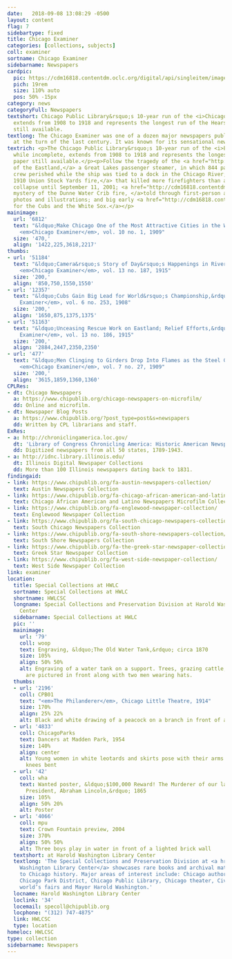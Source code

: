 ```yaml
---
date:   2018-09-08 13:08:29 -0500
layout: content
flag: 7
sidebartype: fixed
title: Chicago Examiner
categories: [collections, subjects]
coll: examiner
sortname: Chicago Examiner
sidebarname: Newspapers
cardpic:
  pic: https://cdm16818.contentdm.oclc.org/digital/api/singleitem/image/examiner/5449/default.jpg
  pich: 19rem
  size: 110% auto
  pos: 50% -15px
category: news
categoryFull: Newspapers
textshort: Chicago Public Library&rsquo;s 10-year run of the <i>Chicago Examiner</i>
  extends from 1908 to 1918 and represents the longest run of the Hearst newspaper
  still available.
textlong: The Chicago Examiner was one of a dozen major newspapers published in Chicago
  at the turn of the last century. It was known for its sensational news stories.
textrich: <p>The Chicago Public Library&rsquo;s 10-year run of the <i>Examiner,</i>
  while incomplete, extends from 1908 to 1918 and represents the longest run of the
  paper still available.</p><p>Follow the tragedy of the <a href="http://cdm16818.contentdm.oclc.org/digital/search/collection/examiner/searchterm/Eastland!1/field/subjea!page/mode/any!exact/conn/and!and/order/nosortt">shipwreck
  of the Eastland,</a> a Great Lakes passenger steamer, in which 844 passengers and
  crew perished while the ship was tied to a dock in the Chicago River; the <a href="http://cdm16818.contentdm.oclc.org/digital/search/collection/examiner/searchterm/Union!1/field/subjea!page/mode/any!exact/conn/and!and/order/nosort">infamous
  1910 Union Stock Yards fire,</a> that killed more firefighters than any building
  collapse until September 11, 2001; <a href="http://cdm16818.contentdm.oclc.org/digital/search/collection/examiner/searchterm/Dunne!1/field/subjea!page/mode/any!exact/conn/and!and/order/nosortt">the
  mystery of the Dunne Water Crib fire, </a>told through first-person accounts, reportage,
  photos and illustrations; and big early <a href="http://cdm16818.contentdm.oclc.org/digital/search/collection/examiner/searchterm/Cubs%20Sox!1/field/subjea!page/mode/any!exact/conn/and!and/order/nosort">wins
  for the Cubs and the White Sox.</a></p>
mainimage:
  url: '6812'
  text: "&ldquo;Make Chicago One of the Most Attractive Cities in the World,&rdquo;
    <em>Chicago Examiner</em>, vol. 10 no. 1, 1909"
  size: '470,'
  align: '1422,225,3618,2217'
thumbs:
- url: '51184'
  text: "&ldquo;Camera&rsquo;s Story of Day&rsquo;s Happenings in River Horror,&rdquo;
    <em>Chicago Examiner</em>, vol. 13 no. 187, 1915"
  size: '200,'
  align: '850,750,1550,1550'
- url: '12357'
  text: "&ldquo;Cubs Gain Big Lead for World&rsquo;s Championship,&rdquo; <em>Chicago
    Examiner</em>, vol. 6 no. 253, 1908"
  size: '200,'
  align: '1650,875,1375,1375'
- url: '51163'
  text: "&ldquo;Unceasing Rescue Work on Eastland; Relief Efforts,&rdquo; <em>Chicago
    Examiner</em>, vol. 13 no. 186, 1915"
  size: '200,'
  align: '2884,2447,2350,2350'
- url: '477'
  text: "&ldquo;Men Clinging to Girders Drop Into Flames as the Steel Grows Red Hot,&rdquo;
    <em>Chicago Examiner</em>, vol. 7 no. 27, 1909"
  size: '200,'
  align: '3615,1859,1360,1360'
CPLRes:
- dt: Chicago Newspapers
  a: https://www.chipublib.org/chicago-newspapers-on-microfilm/
  dd: Online and microfilm.
- dt: Newspaper Blog Posts
  a: https://www.chipublib.org/?post_type=post&s=newspapers
  dd: Written by CPL librarians and staff.
ExRes:
- a: http://chroniclingamerica.loc.gov/
  dt: 'Library of Congress Chronicling America: Historic American Newspapers'
  dd: Digitized newspapers from all 50 states, 1789-1943.
- a: http://idnc.library.illinois.edu/
  dt: Illinois Digital Newspaper Collections
  dd: More than 100 Illinois newspapers dating back to 1831.
findingaid:
- link: https://www.chipublib.org/fa-austin-newspapers-collection/
  text: Austin Newspapers Collection
- link: https://www.chipublib.org/fa-chicago-african-american-and-latino-newspapers-microfilm-collection/
  text: Chicago African American and Latino Newspapers Microfilm Collection
- link: https://www.chipublib.org/fa-englewood-newspaper-collection/
  text: Englewood Newspaper Collection
- link: https://www.chipublib.org/fa-south-chicago-newspapers-collection/
  text: South Chicago Newspapers Collection
- link: https://www.chipublib.org/fa-south-shore-newspapers-collection/
  text: South Shore Newspapers Collection
- link: https://www.chipublib.org/fa-the-greek-star-newspaper-collection
  text: Greek Star Newspaper Collection
- link: https://www.chipublib.org/fa-west-side-newspaper-collection/
  text: West Side Newspaper Collection
link: examiner
location:
  title: Special Collections at HWLC
  sortname: Special Collections at HWLC
  shortname: HWLCSC
  longname: Special Collections and Preservation Division at Harold Washington Library
    Center
  sidebarname: Special Collections at HWLC
  pic: ''
  mainimage:
    url: '79'
    coll: woop
    text: Engraving, &ldquo;The Old Water Tank,&rdquo; circa 1870
    size: 105%
    align: 50% 50%
    alt: Engraving of a water tank on a support. Trees, grazing cattle, and a fence
      are pictured in front along with two men wearing hats.
  thumbs:
  - url: '2196'
    coll: CPB01
    text: "<em>The Philanderer</em>, Chicago Little Theatre, 1914"
    size: 170%
    align: 25% 22%
    alt: Black and white drawing of a peacock on a branch in front of an orange circle
  - url: '4833'
    coll: ChicagoParks
    text: Dancers at Madden Park, 1954
    size: 140%
    align: center
    alt: Young women in white leotards and skirts pose with their arms extended and
      knees bent
  - url: '42'
    coll: wha
    text: Wanted poster, &ldquo;$100,000 Reward! The Murderer of our late beloved
      President, Abraham Lincoln,&rdquo; 1865
    size: 105%
    align: 50% 20%
    alt: Poster
  - url: '4066'
    coll: mpu
    text: Crown Fountain preview, 2004
    size: 370%
    align: 50% 50%
    alt: Three boys play in water in front of a lighted brick wall
  textshort: at Harold Washington Library Center
  textlong: 'The Special Collections and Preservation Division at <a href="https://www.chipublib.org/locations/34">Harold
    Washington Library Center</a> showcases rare books and archival material relating
    to Chicago history. Major areas of interest include: Chicago authors and publishing,
    Chicago Park District, Chicago Public Library, Chicago theater, Civil War, Chicago’s
    world’s fairs and Mayor Harold Washington.'
  locname: Harold Washington Library Center
  loclink: '34'
  locemail: specoll@chipublib.org
  locphone: "(312) 747-4875"
  link: HWLCSC
  type: location
homeloc: HWLCSC
type: collection
sidebarname: Newspapers
---
```

